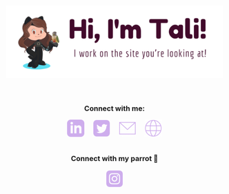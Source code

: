 <div align="center">
    <img src="./img/talibanner.png">
</div>
<br>
<br>

<h3 align="center">Connect with me:</h3>
    <div align="center" display="block">
        <a href="https://linkedin.com/in/taliherzka" target="blank"><img align="center" src="./img/iconmonstr-linkedin-3-48.png" alt="LinkedIn: www.linkedin.com/in/taliherzka" height="40" /></a>
        &nbsp&nbsp&nbsp
        <a href="https://twitter.com/therzka" target="blank"><img align="center" src="./img/iconmonstr-twitter-3-48.png" alt="Twitter: www.twitter.com/therzka" height="40" /></a>
        &nbsp&nbsp&nbsp
        <a href="mailto:taliherzka@gmail.com"><img align="center" src="./img/iconmonstr-mail-thin-48.png" alt="email: taliherzka@gmail.com" height="40" /></a>
        &nbsp&nbsp&nbsp
        <a href="https://taliherzka.com"><img align="center" src="./img/iconmonstr-globe-thin-48.png" alt="website: thttps://taliherzka.com>" height="40" /></a>
    </div>
    <br \>
    <h3 align="center">Connect with my parrot 🦜 </h3>
        <div align="center" display="block">
            <a href="https://instagram.com/featheredmango" target="blank"><img align="center" src="./img/iconmonstr-instagram-13-48.png" alt="LinkedIn: www.instagram.com/featheredmango" height="40" /></a>
        </div>
